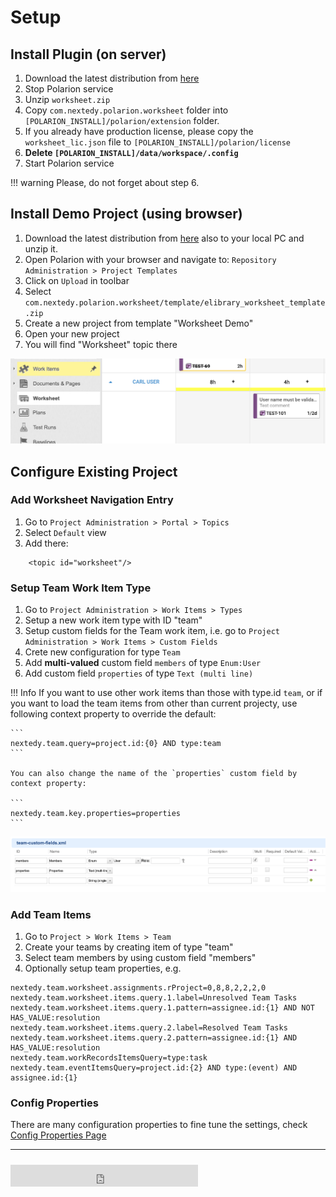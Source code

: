 # Setup

## Install Plugin (on server)
	
1.  Download the latest distribution from [here](../download)
6.  Stop Polarion service
3.  Unzip `worksheet.zip`
4.  Copy `com.nextedy.polarion.worksheet` folder into `[POLARION_INSTALL]/polarion/extension` folder.
4.  If you already have production license, please copy the `worksheet_lic.json` file to `[POLARION_INSTALL]/polarion/license`
6.  **Delete `[POLARION_INSTALL]/data/workspace/.config`**
7.  Start Polarion service

!!! warning
    Please, do not forget about step 6.


## Install Demo Project (using browser)


1. Download the latest distribution from [here](../download) also to your local PC and unzip it.
2. Open Polarion with your browser and navigate to: `Repository Administration > Project Templates`
3. Click on `Upload` in toolbar
4. Select `com.nextedy.polarion.worksheet/template/elibrary_worksheet_template.zip`
5. Create a new project from template "Worksheet Demo"
6. Open your new  project
7. You will find "Worksheet" topic there

![Worksheet Topic](img/worksheet-topic.png)



## Configure Existing Project

### Add Worksheet Navigation Entry

1. Go to `Project Administration > Portal > Topics`
2. Select `Default` view
2. Add there: 
```
    <topic id="worksheet"/>
```

### Setup Team Work Item Type

1. Go to `Project Administration > Work Items > Types`
2. Setup a new work item type with ID "team"
3. Setup custom fields for the Team work item, i.e. go to `Project Administration > Work Items > Custom Fields`
4. Crete new configuration for type  `Team`
5. Add **multi-valued** custom field `members` of type `Enum:User`
6. Add custom field `properties` of type `Text (multi line)`


!!! Info
	If you want to use other work items than those with type.id `team`, or if you want to load the team items from other than current projecty, use following context property to override the default:
	
	```
	nextedy.team.query=project.id:{0} AND type:team
	```
	
	You can also change the name of the `properties` custom field by context property:
	
	```
	nextedy.team.key.properties=properties
	```

![Team Custom Fields](img/team-custom-fields.png)
	

### Add Team Items

1. Go to `Project > Work Items > Team`
2. Create your teams by creating item of type "team"
3. Select team members by using custom field "members"
4. Optionally setup team properties, e.g.

```
nextedy.team.worksheet.assignments.rProject=0,8,8,2,2,2,0
nextedy.team.worksheet.items.query.1.label=Unresolved Team Tasks
nextedy.team.worksheet.items.query.1.pattern=assignee.id:{1} AND NOT HAS_VALUE:resolution
nextedy.team.worksheet.items.query.2.label=Resolved Team Tasks
nextedy.team.worksheet.items.query.2.pattern=assignee.id:{1} AND  HAS_VALUE:resolution
nextedy.team.workRecordsItemsQuery=type:task
nextedy.team.eventItemsQuery=project.id:{2} AND type:(event) AND assignee.id:{1}
```


### Config Properties

There are many configuration properties to fine tune the settings, check [Config Properties Page](../config-properties)


<hr>
<iframe src="https://nextedy.github.io/worksheet/download/bnum.txt" height=35 style="padding-top:10px;border:0px solid white;"> </iframe>

